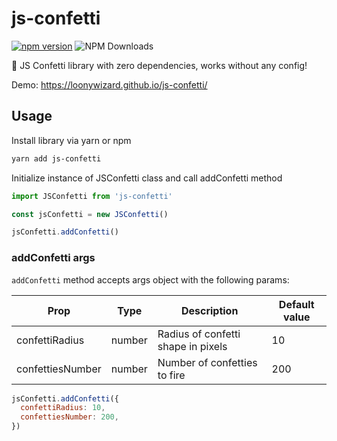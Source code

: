 # js-confetti

[![npm version](https://badge.fury.io/js/js-confetti.svg)](https://badge.fury.io/js/js-confetti)
![NPM Downloads](https://img.shields.io/npm/dw/js-confetti)

🎉 JS Confetti library with zero dependencies, works without any config!

Demo: https://loonywizard.github.io/js-confetti/

## Usage

Install library via yarn or npm

```sh
yarn add js-confetti
```

Initialize instance of JSConfetti class and call addConfetti method

```js
import JSConfetti from 'js-confetti'

const jsConfetti = new JSConfetti()

jsConfetti.addConfetti()
```

### addConfetti args

`addConfetti` method accepts args object with the following params:

| Prop             | Type        |  Description                           | Default value |
| ---------------- | ----------- | -------------------------------------- | ------------- |
| confettiRadius   | number      | Radius of confetti shape in pixels     | 10            |
| confettiesNumber | number      | Number of confetties to fire           | 200           |


```js
jsConfetti.addConfetti({
  confettiRadius: 10,
  confettiesNumber: 200,
})
```
